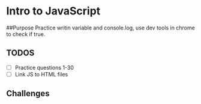# Intro to JavaScript

##Purpose
Practice writin variable and console.log, use dev tools in chrome to check if true.

## TODOS
- [ ] Practice questions 1-30
- [ ] Link JS to HTML files

## Challenges

